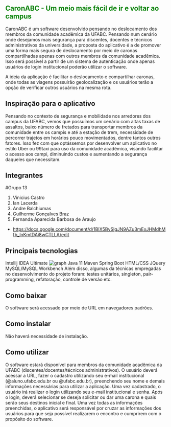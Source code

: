  <h2 style="color: green">CaronABC - Um meio mais fácil de ir e voltar  ao campus</h2>

CaronABC é um software desenvolvido pensando no deslocamento dos membros da comunidade acadêmica da UFABC. Pensando num cenário onde desejamos mais segurança para discentes, docentes e técnicos administrativos da universidade, a proposta do aplicativo é a de promover uma forma mais segura de deslocamento por meio de caronas compartilhadas apenas com outros membros da comunidade acadêmica. Isso será possível a partir de um sistema de autenticação onde apenas usuários de login institucional poderão utilizar o software.

A ideia da aplicação é facilitar o deslocamento e compartilhar caronas, onde todas as viagens possuirão geolocalização e os usuários terão a opção de verificar outros usuários na mesma rota.


<h2>Inspiração para o aplicativo</h2>

Pensando no contexto de segurança e mobilidade nos arredores dos campus da UFABC, vemos que possuímos um cenário com altas taxas de assaltos, baixo número de fretados para transportar membros da comunidade entre os campis e até a estação de trem, necessidade de percorrer trajetos em horários pouco movimentados, dentre tantos outros fatores. Isso fez com que optássemos por desenvolver um aplicativo no estilo Uber ou 99taxi para uso da comunidade acadêmica, visando facilitar o acesso aos campi, diminuindo custos e aumentando a segurança daqueles que necessitam.

<h2>Integrantes</h2>

#Grupo 13
1. Vinicius Castro
1. Ian Lacerda
1. Andre Balchiumas
1. Guilherme Gonçalves Braz
1. Fernanda Aparecida Barbosa de Araujo

* https://docs.google.com/document/d/1BIX5BvSlgJN9AZu3mExJHMdhMfb_lnKmtDAi8wCTLLA/edit

<h2>Principais tecnologias</h2>

Intellij IDEA Ultimate
![graph](https://resources.jetbrains.com/storage/products/intellij-idea/img/meta/intellij-idea_logo_300x300.png)
Java 11
Maven
Spring Boot 
HTML/CSS
JQuery
MySQL/MySQL Workbench
Além disso, algumas da técnicas empregadas no desenvolvimento do projeto foram: testes unitários, singleton, pair-programming, refatoração, controle de versão etc.

<h2>Como baixar</h2>

O software será acessado por meio de URL em navegadores padrões.

<h2>Como instalar</h2>

Não haverá necessidade de instalação.

<h2>Como utilizar</h2>

O software estará disponível para membros da comunidade acadêmica da UFABC (discentes/docentes/técnicos administrativos). 
O usuário deverá acessar a URL, fazer o cadastro utilizando seu e-mail institucional (@aluno.ufabc.edu.br ou @ufabc.edu.br), preenchendo seu nome e demais informações necessárias para utilizar a aplicação. 
Uma vez cadastrado, o usuário irá realizar o login utilizando seu e-mail institucional e senha. Após o login, deverá selecionar se deseja solicitar ou dar uma carona e quais serão seus destinos inicial e final. 
Uma vez todas as informações preenchidas, o aplicativo será responsável por cruzar as informações dos usuários para que seja possível realizarem o encontro e cumprirem com o propósito do software.

